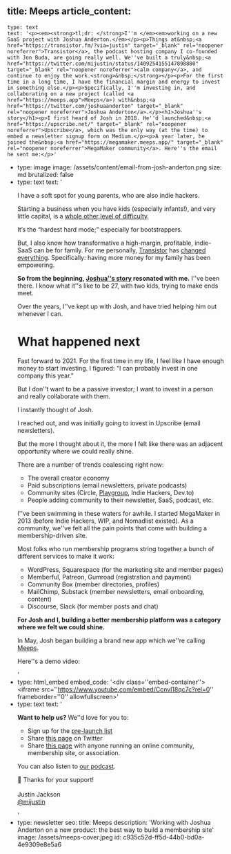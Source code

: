 title: Meeps
article_content:
  -
    type: text
    text: '<p><em><strong>tl;dr: </strong>I''m </em><em>working on a new SaaS project with Joshua Anderton.</em></p><p>Things at&nbsp;<a href="https://transistor.fm/?via=justin" target="_blank" rel="noopener noreferrer">Transistor</a>, the podcast hosting company I co-founded with Jon Buda, are going really well. We''ve built a truly&nbsp;<a href="https://twitter.com/mijustin/status/1409254155147898880" target="_blank" rel="noopener noreferrer">calm company</a>, and continue to enjoy the work.<strong>&nbsp;</strong></p><p>For the first time in a long time, I have the financial margin and energy to invest in something else.</p><p>Specifically, I''m investing in, and collaborating on a new project (called <a href="https://meeps.app">Meeps</a>) with&nbsp;<a href="https://twitter.com/joshuaanderton" target="_blank" rel="noopener noreferrer">Joshua Anderton</a>.</p><h1>Joshua''s story</h1><p>I first heard of Josh in 2018. He''d launched&nbsp;<a href="https://upscribe.net/" target="_blank" rel="noopener noreferrer">Upscribe</a>, which was the only way (at the time) to embed a newsletter signup form on Medium.</p><p>A year later, he joined the&nbsp;<a href="https://megamaker.meeps.app/" target="_blank" rel="noopener noreferrer">MegaMaker community</a>. Here''s the email he sent me:</p>'
  -
    type: image
    image: /assets/content/email-from-josh-anderton.png
    size: md
    brutalized: false
  -
    type: text
    text: '<p>I have a soft spot for young parents, who are also indie hackers.</p><p>Starting a business when you have kids (especially infants!), and very little capital, is a&nbsp;<a href="https://twitter.com/mijustin/status/1399050069895106563" target="_blank" rel="noopener noreferrer">whole other level of difficulty</a>.</p><p>It’s the “hardest hard mode;” especially for bootstrappers.</p><p>But, I also know how transformative a high-margin, profitable, indie-SaaS can be for family. For me personally,&nbsp;<a href="https://transistor.fm/?via=justin" target="_blank" rel="noopener noreferrer">Transistor</a>&nbsp;has&nbsp;<a href="https://twitter.com/mijustin/status/1401636368283963392" target="_blank" rel="noopener noreferrer">changed everything</a>. Specifically: having more money for my family has been empowering.</p><p><strong>So from the beginning,&nbsp;</strong><a href="https://www.ramen.fm/" target="_blank" rel="noopener noreferrer"><strong>Joshua''s story</strong></a><strong>&nbsp;resonated with me.</strong>&nbsp;I''ve been there. I know what it''s like to be 27, with two kids, trying to make ends meet.</p><p>Over the years, I''ve kept up with Josh, and have tried helping him out whenever I can.</p><h1>What happened next</h1><p>Fast forward to 2021. For the first time in my life, I feel like I have enough money to start investing. I figured: "I can probably invest in one company this year."</p><p>But I don''t want to be a passive investor; I want to invest in a person and really collaborate with them.</p><p>I instantly thought of Josh.</p><p>I reached out, and was initially going to invest in Upscribe (email newsletters).</p><p>But the more I thought about it, the more I felt like there was an adjacent opportunity where we could really shine.</p><p>There are a number of trends coalescing right now:</p><ul><li>The overall creator economy</li><li>Paid subscriptions (email newsletters, private podcasts)</li><li>Community sites (Circle,&nbsp;<a href="https://playgroup.community/" target="_blank" rel="noopener noreferrer">Playgroup</a>, Indie Hackers, Dev.to)</li><li>People adding community to their newsletter, SaaS, podcast, etc.</li></ul><p>I''ve been swimming in these waters for awhile. I started MegaMaker in 2013 (before Indie Hackers, WIP, and Nomadlist existed). As a community, we''ve felt all the pain points that come with building a membership-driven site.</p><p>Most folks who run membership programs string together a bunch of different services to make it work:</p><ul><li>WordPress, Squarespace (for the marketing site and member pages)</li><li>Memberful, Patreon, Gumroad (registration and payment)</li><li>Community Box (member directories, profiles)</li><li>MailChimp, Substack (member newsletters, email onboarding, content)</li><li>Discourse, Slack (for member posts and chat)</li></ul><p><strong>For Josh and I, building a better membership platform was a category where we felt we could shine.</strong></p><p>In May, Josh began building a brand new app which we''re calling <a href="https://meeps.app">Meeps</a>.</p><p>Here''s a demo video:</p>'
  -
    type: html_embed
    embed_code: '<style>.embed-container { position: relative; padding-bottom: 56.25%; height: 0; overflow: hidden; max-width: 100%; } .embed-container iframe, .embed-container object, .embed-container embed { position: absolute; top: 0; left: 0; width: 100%; height: 100%; }</style><div class=''embed-container''><iframe src=''https://www.youtube.com/embed/Ccnvl18qc7c?rel=0'' frameborder=''0'' allowfullscreen></iframe></div>'
  -
    type: text
    text: '<p><strong>Want to help us?</strong>&nbsp;We''d love for you to:</p><ul><li>Sign up for the&nbsp;<a href="https://www.producthunt.com/upcoming/meeps" target="_blank" rel="noopener noreferrer">pre-launch list</a>​</li><li>Share&nbsp;<a href="https://www.producthunt.com/upcoming/meeps" target="_blank" rel="noopener noreferrer">this page</a>&nbsp;on Twitter</li><li>Share&nbsp;<a href="https://www.producthunt.com/upcoming/meeps" target="_blank" rel="noopener noreferrer">this page</a>&nbsp;with anyone running an online community, membership site, or association.</li></ul><p>You can also listen to&nbsp;<a href="https://podcast.megamaker.co/" target="_blank" rel="noopener noreferrer">our podcast</a>.</p><p>🙏 Thanks for your support!<br>​<br>Justin Jackson<br>​<a href="https://twitter.com/mijustin" target="_blank" rel="noopener noreferrer">@mijustin</a></p>'
  -
    type: newsletter
seo:
  title: Meeps
  description: 'Working with Joshua Anderton on a new product: the best way to build a membership site'
  image: /assets/meeps-cover.jpeg
id: c935c52d-ff5d-44b0-bd0a-4e9309e8e5a6
